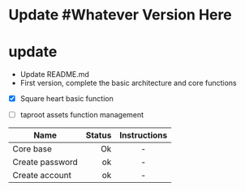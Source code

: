 # Update #Whatever Version Here

# update

- Update README.md
- First version, complete the basic architecture and core functions


- [x] Square heart basic function

- [ ] taproot assets function management

| Name | Status | Instructions |
| ------------ | ------------: | :----------: |
| Core base    |     Ok |  -  |
| Create password     |    ok|  -  |
| Create account     |     ok |  - |
